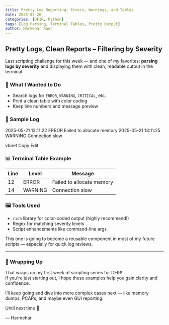 ```yaml
---
title: Pretty Log Reporting: Errors, Warnings, and Tables
date: 2025-05-26
categories: [DFIR, Python]
tags: [Log Parsing, Terminal Tables, Pretty Output]
author: Harmehar Kaur
---
```


## Pretty Logs, Clean Reports – Filtering by Severity

Last scripting challenge for this week — and one of my favorites: **parsing logs by severity** and displaying them with clean, readable output in the terminal.

### 🎯 What I Wanted to Do
- Search logs for `ERROR`, `WARNING`, `CRITICAL`, etc.
- Print a clean table with color coding
- Keep line numbers and message preview

### 🧪 Sample Log
2025-05-21 13:11:22 ERROR Failed to allocate memory
2025-05-21 13:11:25 WARNING Connection slow

vbnet
Copy
Edit

### 📊 Terminal Table Example
| Line | Level   | Message                   |
| ---- | ------- | ------------------------- |
| 12   | ERROR   | Failed to allocate memory |
| 14   | WARNING | Connection slow           |

### 🖼️ Tools Used
- `rich` library for color-coded output (highly recommend!)
- Regex for matching severity levels
- Script enhancements like command-line args

This one is going to become a reusable component in most of my future scripts — especially for quick log reviews.

---

### 🏁 Wrapping Up

That wraps up my first week of scripting series for DFIR!  
If you're just starting out, I hope these examples help you gain clarity and confidence.

I’ll keep going and dive into more complex cases next — like memory dumps, PCAPs, and maybe even GUI reporting.

Until next time 👋

— Harmehar
